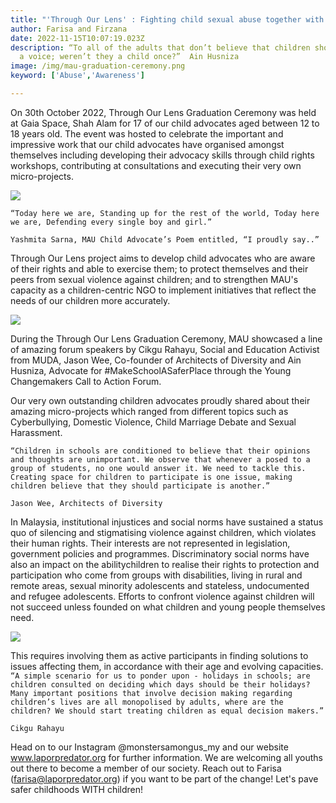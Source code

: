 ```yaml
---
title: "'Through Our Lens' : Fighting child sexual abuse together with children!"
author: Farisa and Firzana
date: 2022-11-15T10:07:19.023Z
description: “To all of the adults that don’t believe that children should have
  a voice; weren’t they a child once?”  Ain Husniza
image: /img/mau-graduation-ceremony.png
keyword: ['Abuse','Awareness']

---
```

On 30th October 2022, Through Our Lens Graduation Ceremony was held at Gaia Space, Shah Alam for 17 of our child advocates aged between 12 to 18 years old. The event was hosted to celebrate the important and impressive work that our child advocates have organised amongst themselves including developing their advocacy skills through child rights workshops, contributing at consultations and executing their very own
micro-projects.

![](/img/mau-poetry-recital.jpg)

`“Today here we are,
Standing up for the rest of the world,
Today here we are,
Defending every single boy and girl.”`

`Yashmita Sarna, MAU Child Advocate’s Poem entitled, “I proudly say..”`

Through Our Lens project aims to develop child advocates who are aware of their rights and able to exercise them; to protect themselves and their peers from sexual violence against children; and to strengthen MAU's capacity as a children-centric NGO to implement initiatives that reflect the needs of our children more accurately.

![](/img/mau-young-changemakers_-call-to-action-forum.jpg)

During the Through Our Lens Graduation Ceremony, MAU showcased a line of amazing forum speakers by Cikgu Rahayu, Social and Education Activist from MUDA, Jason Wee, Co-founder of Architects of Diversity and Ain Husniza, Advocate for #MakeSchoolASaferPlace through the Young Changemakers Call to Action Forum.

Our very own outstanding children advocates proudly shared about their amazing micro-projects which ranged from different topics such as Cyberbullying, Domestic Violence, Child Marriage Debate and Sexual Harassment.

`“Children in schools are conditioned to believe that their opinions and thoughts are unimportant. We observe that whenever a posed to a group of students, no one would answer it. We need to tackle this. Creating space for children to participate is one issue, making children believe that they should participate is another.”`

`Jason Wee, Architects of Diversity`

In Malaysia, institutional injustices and social norms have sustained a status quo of silencing and stigmatising violence against children, which violates their human rights. Their interests are not represented in legislation, government policies and programmes. Discriminatory social norms have also an impact on the abilitychildren to realise their rights to protection and participation who come from groups with disabilities, living in rural and remote areas, sexual minority adolescents and stateless, undocumented and refugee adolescents. Efforts to confront violence against children will not succeed unless founded on what children and young people
themselves need. 

![](/img/mau-graduation-ceremony.png)

This requires involving them as active participants in finding solutions to issues affecting them, in accordance with their age and evolving capacities.
\
`“A simple scenario for us to ponder upon - holidays in schools; are children consulted on deciding which days should be their holidays? Many important positions that involve decision making regarding children’s lives are all monopolised by adults, where are the children? We should start treating children as equal decision makers.”`

`Cikgu Rahayu`


Head on to our Instagram @monstersamongus_my and our website www.laporpredator.org for further information. We are welcoming all youths out there to become a member of our society. Reach out to Farisa (farisa@laporpredator.org) if you want to be part of the change! Let's pave safer childhoods WITH children!